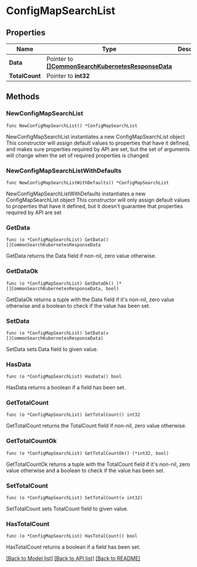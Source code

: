 # ConfigMapSearchList

## Properties

Name | Type | Description | Notes
------------ | ------------- | ------------- | -------------
**Data** | Pointer to [**[]CommonSearchKubernetesResponseData**](CommonSearchKubernetesResponseData.md) |  | [optional] 
**TotalCount** | Pointer to **int32** |  | [optional] 

## Methods

### NewConfigMapSearchList

`func NewConfigMapSearchList() *ConfigMapSearchList`

NewConfigMapSearchList instantiates a new ConfigMapSearchList object
This constructor will assign default values to properties that have it defined,
and makes sure properties required by API are set, but the set of arguments
will change when the set of required properties is changed

### NewConfigMapSearchListWithDefaults

`func NewConfigMapSearchListWithDefaults() *ConfigMapSearchList`

NewConfigMapSearchListWithDefaults instantiates a new ConfigMapSearchList object
This constructor will only assign default values to properties that have it defined,
but it doesn't guarantee that properties required by API are set

### GetData

`func (o *ConfigMapSearchList) GetData() []CommonSearchKubernetesResponseData`

GetData returns the Data field if non-nil, zero value otherwise.

### GetDataOk

`func (o *ConfigMapSearchList) GetDataOk() (*[]CommonSearchKubernetesResponseData, bool)`

GetDataOk returns a tuple with the Data field if it's non-nil, zero value otherwise
and a boolean to check if the value has been set.

### SetData

`func (o *ConfigMapSearchList) SetData(v []CommonSearchKubernetesResponseData)`

SetData sets Data field to given value.

### HasData

`func (o *ConfigMapSearchList) HasData() bool`

HasData returns a boolean if a field has been set.

### GetTotalCount

`func (o *ConfigMapSearchList) GetTotalCount() int32`

GetTotalCount returns the TotalCount field if non-nil, zero value otherwise.

### GetTotalCountOk

`func (o *ConfigMapSearchList) GetTotalCountOk() (*int32, bool)`

GetTotalCountOk returns a tuple with the TotalCount field if it's non-nil, zero value otherwise
and a boolean to check if the value has been set.

### SetTotalCount

`func (o *ConfigMapSearchList) SetTotalCount(v int32)`

SetTotalCount sets TotalCount field to given value.

### HasTotalCount

`func (o *ConfigMapSearchList) HasTotalCount() bool`

HasTotalCount returns a boolean if a field has been set.


[[Back to Model list]](../README.md#documentation-for-models) [[Back to API list]](../README.md#documentation-for-api-endpoints) [[Back to README]](../README.md)



